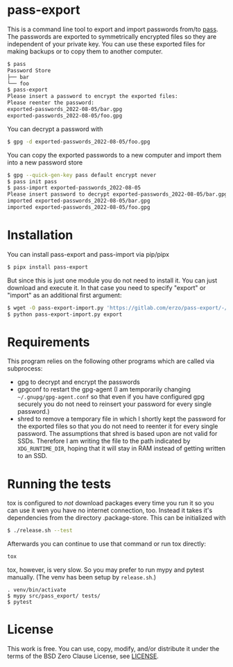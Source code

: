 # pass-export
This is a command line tool to export and import passwords from/to [pass](https://www.passwordstore.org/).
The passwords are exported to symmetrically encrypted files so they are independent of your private key.
You can use these exported files for making backups or to copy them to another computer.

```bash
$ pass
Password Store
├── bar
└── foo
$ pass-export
Please insert a password to encrypt the exported files: 
Please reenter the password: 
exported-passwords_2022-08-05/bar.gpg
exported-passwords_2022-08-05/foo.gpg
```

You can decrypt a password with

```bash
$ gpg -d exported-passwords_2022-08-05/foo.gpg
```

You can copy the exported passwords to a new computer and import them into a new password store

```bash
$ gpg --quick-gen-key pass default encrypt never
$ pass init pass
$ pass-import exported-passwords_2022-08-05
Please insert password to decrypt exported-passwords_2022-08-05/bar.gpg: 
imported exported-passwords_2022-08-05/bar.gpg
imported exported-passwords_2022-08-05/foo.gpg
```

# Installation
You can install pass-export and pass-import via pip/pipx

```bash
$ pipx install pass-export
```

But since this is just one module you do not need to install it.
You can just download and execute it.
In that case you need to specify "export" or "import" as an additional first argument:

```bash
$ wget -O pass-export-import.py 'https://gitlab.com/erzo/pass-export/-/raw/master/src/pass_export/main.py'
$ python pass-export-import.py export
```

# Requirements
This program relies on the following other programs which are called via subprocess:

- gpg to decrypt and encrypt the passwords
- gpgconf to restart the gpg-agent
  (I am temporarily changing `~/.gnupg/gpg-agent.conf` so that even if you have configured gpg securely you do not need to reinsert your password for every single password.)
- shred to remove a temporary file in which I shortly kept the password for the exported files so that you do not need to reenter it for every single password.
  The assumptions that shred is based upon are not valid for SSDs.
  Therefore I am writing the file to the path indicated by `XDG_RUNTIME_DIR`, hoping that it will stay in RAM instead of getting written to an SSD.

# Running the tests
tox is configured to *not* download packages every time you run it so you can use it wen you have no internet connection, too.
Instead it takes it's dependencies from the directory .package-store.
This can be initialized with

```bash
$ ./release.sh --test
```

Afterwards you can continue to use that command or run tox directly:

```bash
tox
```

tox, however, is very slow.
So you may prefer to run mypy and pytest manually.
(The venv has been setup by `release.sh`.)

```
. venv/bin/activate
$ mypy src/pass_export/ tests/
$ pytest
```

# License
This work is free. You can use, copy, modify, and/or distribute it
under the terms of the BSD Zero Clause License, see [LICENSE](LICENSE).
